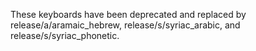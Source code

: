 These keyboards have been deprecated and replaced by release/a/aramaic_hebrew, release/s/syriac_arabic, and release/s/syriac_phonetic.


